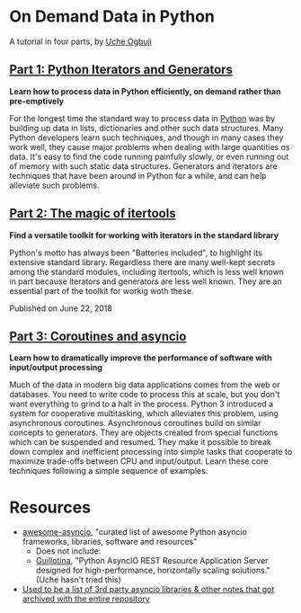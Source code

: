 # On Demand Data in Python

A tutorial in four parts, by [Uche Ogbuji](http://uche.ogbuji.net)

## [Part 1: Python Iterators and Generators](https://www.ibm.com/developerworks/analytics/library/ba-on-demand-data-python-2)

**Learn how to process data in Python efficiently, on demand rather than pre-emptively**

For the longest time the standard way to process data in [Python](https://www.python.org/) was by building up data in lists, dictionaries and other such data structures. Many Python developers learn such techniques, and though in many cases they work well, they cause major problems when dealing with large quantities os data. It's easy to find the code running painfully slowly, or even running out of memory with such static data structures. Generators and iterators are techniques that have been around in Python for a while, and can help alleviate such problems.

## [Part 2: The magic of itertools](https://www.ibm.com/developerworks/analytics/library/ba-on-demand-data-python-2)

**Find a versatile toolkit for working with iterators in the standard library**

Python's motto has always been "Batteries included", to highlight its extensive standard library. Regardless there are many well-kept secrets among the standard modules, including itertools, which is less well known in part because iterators and generators are less well known. They are an essential part of the toolkit for workig woth these.

Published on June 22, 2018

## [Part 3: Coroutines and asyncio](https://www.ibm.com/developerworks/analytics/library/ba-on-demand-data-python-3)

**Learn how to dramatically improve the performance of software with input/output processing**

Much of the data in modern big data applications comes from the web or databases. You need to write code to process this at scale, but you don't want everything to grind to a halt in the process. Python 3 introduced a system for cooperative multitasking, which alleviates this problem, using asynchronous coroutines. Asynchronous coroutines build on similar concepts to generators. They are objects created from special functions which can be suspended and resumed. They make it possible to break down complex and inefficient processing into simple tasks that cooperate to maximize trade-offs between CPU and input/output. Learn these core techniques following a simple sequence of examples.


# Resources

* [awesome-asyncio](https://github.com/timofurrer/awesome-asyncio), "curated list of awesome Python asyncio frameworks, libraries, software and resources"
  * Does not include:
  * [Guillotina](https://guillotina.readthedocs.io/en/latest/), "Python AsyncIO REST Resource Application Server designed for high-performance, horizontally scaling solutions." (Uche hasn't tried this)
* [Used to be a list of 3rd party asyncio libraries & other notes that got archived with the entire repository](https://github.com/python/asyncio/wiki/ThirdParty)
